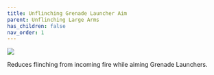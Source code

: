 ```yaml
---
title: Unflinching Grenade Launcher Aim
parent: Unflinching Large Arms
has_children: false
nav_order: 1
---
```


![](https://bungie.net/common/destiny2_content/icons/30b1083fa1c60a12204a850a8bd5e94d.png)

Reduces flinching from incoming fire while aiming Grenade Launchers.
